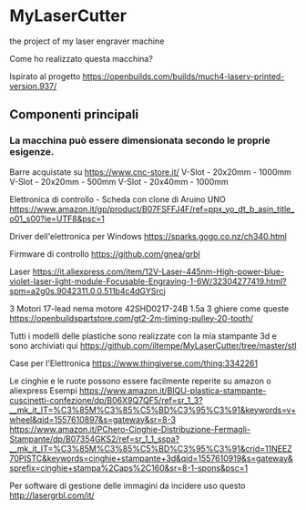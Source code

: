 # MyLaserCutter
the project of my laser engraver machine

Come ho realizzato questa macchina?

Ispirato al progetto https://openbuilds.com/builds/much4-laserv-printed-version.937/

## Componenti principali

### La macchina può essere dimensionata secondo le proprie esigenze.

Barre acquistate su
https://www.cnc-store.it/
V-Slot - 20x20mm - 1000mm
V-Slot - 20x20mm - 500mm
V-Slot - 20x40mm - 1000mm

Elettronica di controllo - Scheda con clone di Aruino UNO
https://www.amazon.it/gp/product/B07FSFFJ4F/ref=ppx_yo_dt_b_asin_title_o01_s00?ie=UTF8&psc=1

Driver dell'elettronica per Windows
https://sparks.gogo.co.nz/ch340.html

Firmware di controllo
https://github.com/gnea/grbl

Laser
https://it.aliexpress.com/item/12V-Laser-445nm-High-power-blue-violet-laser-light-module-Focusable-Engraving-1-6W/32304277419.html?spm=a2g0s.9042311.0.0.511b4c4dGYSrcj

3 Motori
17-lead nema motore 42SHD0217-24B 1.5a
3 ghiere come queste
https://openbuildspartstore.com/gt2-2m-timing-pulley-20-tooth/

Tutti i modelli delle plastiche sono realizzate con la mia stampante 3d e sono archiviati qui
https://github.com/iltempe/MyLaserCutter/tree/master/stl

Case per l'Elettronica
https://www.thingiverse.com/thing:3342261

Le cinghie e le ruote possono essere facilmente reperite su amazon o aliexpress
Esempi
https://www.amazon.it/BIQU-plastica-stampante-cuscinetti-confezione/dp/B06X9Q7QF5/ref=sr_1_3?__mk_it_IT=%C3%85M%C3%85%C5%BD%C3%95%C3%91&keywords=v+wheel&qid=1557610897&s=gateway&sr=8-3
https://www.amazon.it/PChero-Cinghie-Distribuzione-Fermagli-Stampante/dp/B07354GKS2/ref=sr_1_1_sspa?__mk_it_IT=%C3%85M%C3%85%C5%BD%C3%95%C3%91&crid=11NEEZ70PISTC&keywords=cinghie+stampante+3d&qid=1557610919&s=gateway&sprefix=cinghie+stampa%2Caps%2C160&sr=8-1-spons&psc=1

Per software di gestione delle immagini da incidere uso questo
http://lasergrbl.com/it/
